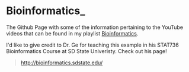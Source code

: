 # Bioinformatics_
The Github Page with some of the information pertaining to the YouTube videos that can be found in my playlist [Bioinformatics](https://www.youtube.com/playlist?list=PL-0fKymgD8L8qW7SQDaEf3lrSyUkEkR1k).

I'd like to give credit to Dr. Ge for teaching this example in his STAT736 Bioinformatics Course at SD State Univeristy. Check out his page!
> http://bioinformatics.sdstate.edu/
